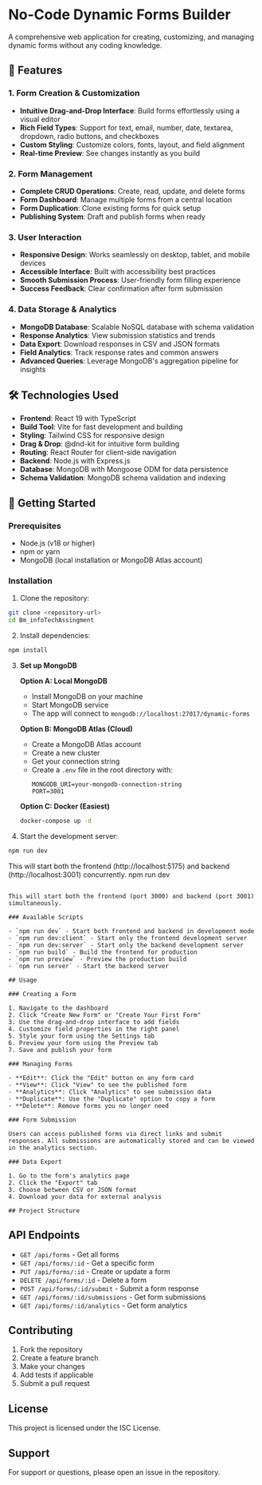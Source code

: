 # No-Code Dynamic Forms Builder

A comprehensive web application for creating, customizing, and managing dynamic forms without any coding knowledge.

## 🚀 Features

### 1. Form Creation & Customization

- **Intuitive Drag-and-Drop Interface**: Build forms effortlessly using a visual editor
- **Rich Field Types**: Support for text, email, number, date, textarea, dropdown, radio buttons, and checkboxes
- **Custom Styling**: Customize colors, fonts, layout, and field alignment
- **Real-time Preview**: See changes instantly as you build

### 2. Form Management

- **Complete CRUD Operations**: Create, read, update, and delete forms
- **Form Dashboard**: Manage multiple forms from a central location
- **Form Duplication**: Clone existing forms for quick setup
- **Publishing System**: Draft and publish forms when ready

### 3. User Interaction

- **Responsive Design**: Works seamlessly on desktop, tablet, and mobile devices
- **Accessible Interface**: Built with accessibility best practices
- **Smooth Submission Process**: User-friendly form filling experience
- **Success Feedback**: Clear confirmation after form submission

### 4. Data Storage & Analytics

- **MongoDB Database**: Scalable NoSQL database with schema validation
- **Response Analytics**: View submission statistics and trends
- **Data Export**: Download responses in CSV and JSON formats
- **Field Analytics**: Track response rates and common answers
- **Advanced Queries**: Leverage MongoDB's aggregation pipeline for insights

## 🛠 Technologies Used

- **Frontend**: React 19 with TypeScript
- **Build Tool**: Vite for fast development and building
- **Styling**: Tailwind CSS for responsive design
- **Drag & Drop**: @dnd-kit for intuitive form building
- **Routing**: React Router for client-side navigation
- **Backend**: Node.js with Express.js
- **Database**: MongoDB with Mongoose ODM for data persistence
- **Schema Validation**: MongoDB schema validation and indexing

## 🚀 Getting Started

### Prerequisites

- Node.js (v18 or higher)
- npm or yarn
- MongoDB (local installation or MongoDB Atlas account)

### Installation

1. Clone the repository:

```bash
git clone <repository-url>
cd Bm_infoTechAssingment
```

2. Install dependencies:

```bash
npm install
```

3. **Set up MongoDB**

   **Option A: Local MongoDB**

   - Install MongoDB on your machine
   - Start MongoDB service
   - The app will connect to `mongodb://localhost:27017/dynamic-forms`

   **Option B: MongoDB Atlas (Cloud)**

   - Create a MongoDB Atlas account
   - Create a new cluster
   - Get your connection string
   - Create a `.env` file in the root directory with:
     ```
     MONGODB_URI=your-mongodb-connection-string
     PORT=3001
     ```

   **Option C: Docker (Easiest)**

   ```bash
   docker-compose up -d
   ```

4. Start the development server:

```bash
npm run dev
```

This will start both the frontend (http://localhost:5175) and backend (http://localhost:3001) concurrently.
npm run dev

```

This will start both the frontend (port 3000) and backend (port 3001) simultaneously.

### Available Scripts

- `npm run dev` - Start both frontend and backend in development mode
- `npm run dev:client` - Start only the frontend development server
- `npm run dev:server` - Start only the backend development server
- `npm run build` - Build the frontend for production
- `npm run preview` - Preview the production build
- `npm run server` - Start the backend server

## Usage

### Creating a Form

1. Navigate to the dashboard
2. Click "Create New Form" or "Create Your First Form"
3. Use the drag-and-drop interface to add fields
4. Customize field properties in the right panel
5. Style your form using the Settings tab
6. Preview your form using the Preview tab
7. Save and publish your form

### Managing Forms

- **Edit**: Click the "Edit" button on any form card
- **View**: Click "View" to see the published form
- **Analytics**: Click "Analytics" to see submission data
- **Duplicate**: Use the "Duplicate" option to copy a form
- **Delete**: Remove forms you no longer need

### Form Submission

Users can access published forms via direct links and submit responses. All submissions are automatically stored and can be viewed in the analytics section.

### Data Export

1. Go to the form's analytics page
2. Click the "Export" tab
3. Choose between CSV or JSON format
4. Download your data for external analysis

## Project Structure

```

## API Endpoints

- `GET /api/forms` - Get all forms
- `GET /api/forms/:id` - Get a specific form
- `PUT /api/forms/:id` - Create or update a form
- `DELETE /api/forms/:id` - Delete a form
- `POST /api/forms/:id/submit` - Submit a form response
- `GET /api/forms/:id/submissions` - Get form submissions
- `GET /api/forms/:id/analytics` - Get form analytics

## Contributing

1. Fork the repository
2. Create a feature branch
3. Make your changes
4. Add tests if applicable
5. Submit a pull request

## License

This project is licensed under the ISC License.

## Support

For support or questions, please open an issue in the repository.
```
